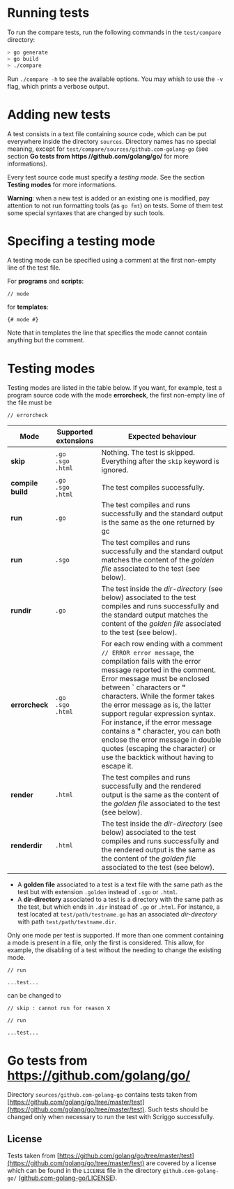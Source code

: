 # Running tests

To run the compare tests, run the following commands in the `test/compare` directory:

```bash
> go generate
> go build
> ./compare
```

Run `./compare -h` to see the available options. You may whish to use the `-v` flag, which prints a verbose output.

# Adding new tests

A test consists in a text file containing source code, which can be put everywhere inside the directory `sources`. Directory names has no special meaning, except for `test/compare/sources/github.com-golang-go` (see section **Go tests from https //github.com/golang/go/** for more informations).

Every test source code must specify a _testing mode_. See the section **Testing modes** for more informations.

**Warning**: when a new test is added or an existing one is modified, pay attention to not run formatting tools (as `go fmt`) on tests. Some of them test some special syntaxes that are changed by such tools.

# Specifing a testing mode

A testing mode can be specified using a comment at the first non-empty line of the test file.

For **programs** and **scripts**:

```
// mode
```

for **templates**:

```
{# mode #}
```

Note that in templates the line that specifies the mode cannot contain anything but the comment.

# Testing modes

Testing modes are listed in the table below.
If you want, for example, test a program source code with the mode **errorcheck**, the first non-empty line of the file must be

```
// errorcheck
```


Mode | Supported extensions | Expected behaviour
---|---|---
**skip** | `.go` <br> `.sgo` <br> `.html` | Nothing. The test is skipped. Everything after the `skip` keyword is ignored.
**compile** <br> **build** | `.go` <br> `.sgo` <br> `.html` | The test compiles successfully.
**run** | `.go` | The test compiles and runs successfully and the standard output is the same as the one returned by gc
**run** | `.sgo` | The test compiles and runs successfully and the standard output matches the content of the  _golden file_ associated to the test (see below).
**rundir** | `.go` | The test inside the _dir-directory_ (see below) associated to the test compiles and runs successfully and the standard output matches the content of the  _golden file_ associated to the test (see below).
**errorcheck** | `.go` <br> `.sgo` <br> `.html` | For each row ending with a comment `// ERROR error message`, the compilation fails with the error message reported in the comment. Error message must be enclosed between **\`** characters or **\"** characters. While the former takes the error message as is, the latter support regular expression syntax. For instance, if the error message contains a **"** character, you can both enclose the error message in double quotes (escaping the character) or use the backtick without having to escape it.
**render**  | `.html` | The test compiles and runs successfully and the rendered output is the same as the content of the _golden file_ associated to the test  (see below).
**renderdir**  | `.html` | The test inside the _dir-directory_ (see below) associated to the test compiles and runs successfully and the rendered output is the same as the content of the _golden file_ associated to the test (see below).


- A **golden file** associated to a test is a text file with the same path as the test but with extension `.golden` instead of `.sgo` or `.html`.
- A **dir-directory** associated to a test is a directory with the same path as the test, but which ends in `.dir` instead of `.go` or `.html`. For instance, a test located at `test/path/testname.go` has an associated _dir-directory_ with path `test/path/testname.dir`.

Only one mode per test is supported. If more than one comment containing a mode is present in a file,
only the first is considered. This allow, for example, the disabling of a test without
the needing to change the existing mode.

```
// run

...test...
```

can be changed to

```
// skip : cannot run for reason X

// run

...test...
```

# Go tests from https://github.com/golang/go/

Directory `sources/github.com-golang-go` contains tests taken from
[https://github.com/golang/go/tree/master/test](https://github.com/golang/go/tree/master/test).
Such tests should be changed only when necessary to run the test with Scriggo successfully.

## License

Tests taken from [https://github.com/golang/go/tree/master/test](https://github.com/golang/go/tree/master/test) are covered by a license which can be found in the `LICENSE` file in the directory `github.com-golang-go/` ([github.com-golang-go/LICENSE](https://github.com/open2b/scriggo/blob/test/test/compare/sources/github.com-golang-go/LICENSE)).
